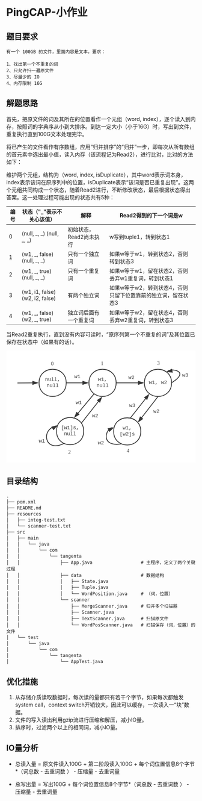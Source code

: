 # PingCAP-小作业
## 题目要求

```text
有一个 100GB 的文件，里面内容是文本，要求：

1、找出第一个不重复的词
2、只允许扫一遍原文件
3、尽量少的 IO
4、内存限制 16G
```

## 解题思路

首先，把原文件的词及其所在的位置看作一个元组（word, index），逐个读入到内存，按照词的字典序从小到大排序。到达一定大小（小于16G）时，写出到文件，重复执行直到100G文本处理完毕。

将已产生的文件看作有序数组，应用“归并排序”的“归并”一步，即每次从所有数组的首元素中选出最小值，读入内存（该流程记为Read2），进行比对，比对的方法如下：

维护两个元组，结构为（word, index, isDuplicate），其中word表示词本身，index表示该词在原序列中的位置，isDuplicate表示“该词是否已重复出现”。这两个元组共同构成一个状态，随着Read2进行，不断修改状态，最后根据状态得出答案。这一处理过程可能出现的状态共有5种：

| 编号 | 状态（"_"表示不关心该值）       | 解释                    | Read2得到的下一个词是w                                       |
| ---- | ------------------------------- | ----------------------- | ------------------------------------------------------------ |
| 0    | (null, _, _) (null, _, _)       | 初始状态，Read2尚未执行 | w写到tuple1，转到状态1                                       |
| 1    | (w1, _, false) (null, _, _)     | 只有一个独立词          | 如果w等于w1，转到状态2，否则转到状态3                        |
| 2    | (w1, _, true) (null, _, _)      | 只有一个重复词          | 如果w等于w1，留在状态2，否则丢弃w1重复词，转到状态1          |
| 3    | (w1, i1, false) (w2, i2, false) | 有两个独立词            | 如果w等于w2，转到状态4，否则只留下位置靠前的独立词，留在状态3 |
| 4    | (w1, _, false) (w2, _, true)    | 独立词后面有一个重复词  | 如果w等于w2，留在状态4，否则丢弃w2重复词，转到状态3          |

当Read2重复执行，直到没有内容可读时，“原序列第一个不重复的词”及其位置已保存在状态中（如果有的话）。

![](https://raw.githubusercontent.com/tangenta/internship-warmup/master/screenshot/state.png)

## 目录结构

```
.
├── pom.xml
├── README.md
├── resources
│   ├── integ-test.txt
│   └── scanner-test.txt
├── src
│   ├── main
│   │   └── java
│   │       └── com
│   │           └── tangenta
│   │               ├── App.java				  # 主程序，定义了两个关键过程
│   │               ├── data					  # 数据结构
│   │               │   ├── State.java
│   │               │   ├── Tuple.java
│   │               │   └── WordPosition.java	  # （词，位置）
│   │               └── scanner
│   │                   ├── MergeScanner.java     # 归并多个扫描器
│   │                   ├── Scanner.java
│   │                   ├── TextScanner.java      # 扫描原文件
│   │                   └── WordPosScanner.java   # 扫描保存（词，位置）的文件
│   └── test
│       └── java
│           └── com
│               └── tangenta
│                   └── AppTest.java
```

## 优化措施

1. 从存储介质读取数据时，每次读的量都只有若干个字节，如果每次都触发system call，context switch开销较大，因此可以缓存，一次读入一“块”数据。
2. 文件的写入读出利用gzip流进行压缩和解压，减小IO量。
3. 排序时，过滤两个以上的相同词，减小IO量。

## IO量分析

- 总读入量 = 原文件读入100G + 第二阶段读入100G + 每个词位置信息8个字节*（词总数 - 去重词数 ） - 压缩量 - 去重词量

- 总写出量 = 写出100G + 每个词位置信息8个字节*（词总数 - 去重词数 ） - 压缩量 - 去重词量